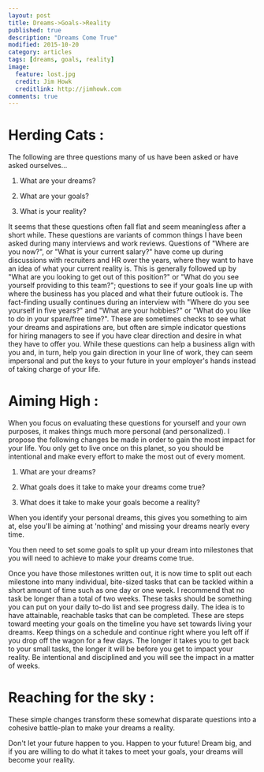```yaml
---
layout: post
title: Dreams->Goals->Reality
published: true
description: "Dreams Come True"
modified: 2015-10-20
category: articles
tags: [dreams, goals, reality]
image:
  feature: lost.jpg
  credit: Jim Howk
  creditlink: http://jimhowk.com
comments: true  
---
```


# Herding Cats &#58;
The following are three questions many of us have been asked or have asked ourselves...

1. What are your dreams?

2. What are your goals?

3. What is your reality?

It seems that these questions often fall flat and seem meaningless after a short while. These questions are variants of common things I have been asked during many interviews and work reviews. Questions of "Where are you now?", or "What is your current salary?" have come up during discussions with recruiters and HR over the years, where they want to have an idea of what your current reality is. This is generally followed up by "What are you looking to get out of this position?" or "What do you see yourself providing to this team?"; questions to see if your goals line up with where the business has you placed and what their future outlook is. The fact-finding usually continues during an interview with "Where do you see yourself in five years?" and "What are your hobbies?" or "What do you like to do in your spare/free time?". These are sometimes checks to see what your dreams and aspirations are, but often are simple indicator questions for hiring managers to see if you have clear direction and desire in what they have to offer you. While these questions can help a business align with you and, in turn, help you gain direction in your line of work, they can seem impersonal and put the keys to your future in your employer's hands instead of taking charge of your life.

# Aiming High &#58;
When you focus on evaluating these questions for yourself and your own purposes, it makes things much more personal (and personalized).
I propose the following changes be made in order to gain the most impact for your life. You only get to live once on this planet, so you should be intentional and make every effort to make the most out of every moment.

1. What are your dreams?

2. What goals does it take to make your dreams come true?

3. What does it take to make your goals become a reality?

When you identify your personal dreams, this gives you something to aim at, else you'll be aiming at 'nothing' and missing your dreams nearly every time.

You then need to set some goals to split up your dream into milestones that you will need to achieve to make your dreams come true.

Once you have those milestones written out, it is now time to split out each milestone into many individual, bite-sized tasks that can be tackled within a short amount of time such as one day or one week. I recommend that no task be longer than a total of two weeks. These tasks should be something you can put on your daily to-do list and see progress daily. The idea is to have attainable, reachable tasks that can be completed. These are steps toward meeting your goals on the timeline you have set towards living your dreams. Keep things on a schedule and continue right where you left off if you drop off the wagon for a few days. The longer it takes you to get back to your small tasks, the longer it will be before you get to impact your reality. Be intentional and disciplined and you will see the impact in a matter of weeks.

# Reaching for the sky &#58;
These simple changes transform these somewhat disparate questions into a cohesive battle-plan to make your dreams a reality.

Don't let your future happen to you. Happen to your future!
Dream big, and if you are willing to do what it takes to meet your goals, your dreams will become your reality.

